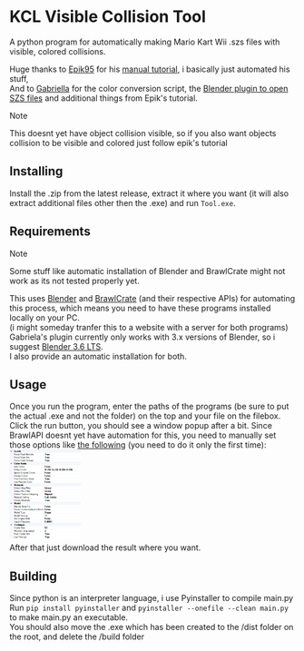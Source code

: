 # KCL Visible Collision Tool

A python program for automatically making Mario Kart Wii .szs files with visible, colored collisions.

Huge thanks to [Epik95](https://github.com/Epik95mkw) for his [manual tutorial](https://www.dropbox.com/scl/fo/36pjicleqj7ilsdfzpocr/AO93sa02dgbczOQBws9u3cU?rlkey=y0a6b5s8jaxsf1xah9dx8n3iz&st=aoeyayp1&dl=1),
i basically just automated his stuff,
<br/>
And to [Gabriella](https://github.com/Gabriela-Orzechowska) for the color conversion script, the [Blender plugin to open SZS files](https://github.com/Gabriela-Orzechowska/Blender-MKW-Utilities) and additional things from Epik's tutorial.
> [!NOTE]
> This doesnt yet have object collision visible, so if you also want objects collision to be visible and colored just follow epik's tutorial

## Installing
Install the .zip from the latest release, extract it where you want (it will also extract additional files other then the .exe) and run `Tool.exe`.

## Requirements
> [!NOTE]
> Some stuff like automatic installation of Blender and BrawlCrate might not work as its not tested properly yet.

This uses [Blender](https://www.blender.org/) and [BrawlCrate](https://github.com/soopercool101/BrawlCrate) (and their respective APIs) for automating this process, which means you need to have these programs installed locally on your PC.
<br/>
(i might someday tranfer this to a website with a server for both programs)
<br/>
Gabriela's plugin currently only works with 3.x versions of Blender, so i suggest [Blender 3.6 LTS](https://www.blender.org/download/lts/3-6/).
<br/>
I also provide an automatic installation for both.
## Usage
Once you run the program, enter the paths of the programs (be sure to put the actual .exe and not the folder) on the top and your file on the filebox.
<br/>
Click the run button, you should see a window popup after a bit. Since BrawlAPI doesnt yet have automation for this, you need to manually set those options like [the following](brawlcrate_import_settings.png) (you need to do it only the first time):
<br/>
<img src="brawlcrate_import_settings.png" alt="img" style="width:25%; height:25%;">
<br/>
After that just download the result where you want.

## Building
Since python is an interpreter language, i use Pyinstaller to compile main.py
<br/>
Run `pip install pyinstaller` and `pyinstaller --onefile --clean main.py` to make main.py an executable.
<br/>
You should also move the .exe which has been created to the /dist folder on the root, and delete the /build folder

